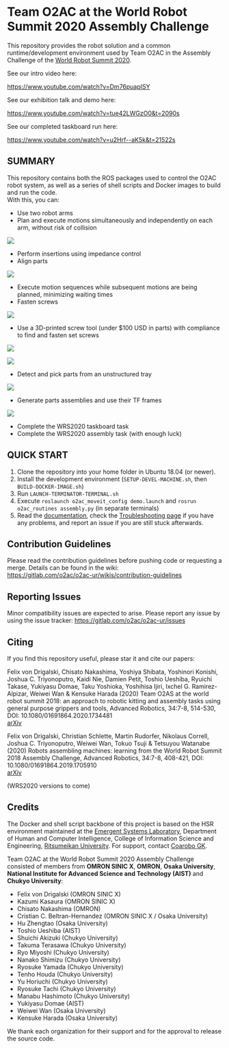 # Team O2AC at the World Robot Summit 2020 Assembly Challenge

This repository provides the robot solution and a common runtime/development environment used by Team O2AC in the Assembly Challenge of the [World Robot Summit 2020](http://worldrobotsummit.org/en/).

See our intro video here:

https://www.youtube.com/watch?v=Dm76puapISY

See our exhibition talk and demo here:

https://www.youtube.com/watch?v=tue42LWGzO0&t=2090s

See our completed taskboard run here:

https://www.youtube.com/watch?v=u2Hrf--aK5k&t=21522s

## SUMMARY

This repository contains both the ROS packages used to control the O2AC robot system, as well as a series of shell scripts and Docker images to build and run the code.  
With this, you can:

- Use two robot arms
- Plan and execute motions simultaneously and independently on each arm, without risk of collision

![](images/tray_carry.gif)

- Perform insertions using impedance control 
- Align parts 

![](images/bearing_insertion.gif)

- Execute motion sequences while subsequent motions are being planned, minimizing waiting times
- Fasten screws

![](images/screwing.gif)

- Use a 3D-printed screw tool (under $100 USD in parts) with compliance to find and fasten set screws

![](images/screwtool.jpg)

![](images/motor_pulley.gif)

- Detect and pick parts from an unstructured tray

![](images/ssd.gif)

- Generate parts assemblies and use their TF frames

![](images/assembly_tree.gif)

- Complete the WRS2020 taskboard task
- Complete the WRS2020 assembly task (with enough luck)


## QUICK START

1) Clone the repository into your home folder in Ubuntu 18.04 (or newer).
2) Install the development environment (`SETUP-DEVEL-MACHINE.sh`, then `BUILD-DOCKER-IMAGE.sh`)
3) Run `LAUNCH-TERMINATOR-TERMINAL.sh`
4) Execute `roslaunch o2ac_moveit_config demo.launch` and `rosrun o2ac_routines assembly.py` (in separate terminals)
5) Read the [documentation](https://gitlab.com/o2ac/o2ac-ur/wikis/home), check the [Troubleshooting page](https://gitlab.com/o2ac/o2ac-ur/wikis/troubleshooting) if you have any problems, and report an issue if you are still stuck afterwards.


## Contribution Guidelines

Please read the contribution guidelines before pushing code or requesting a merge. Details can be found in the wiki:  
https://gitlab.com/o2ac/o2ac-ur/wikis/contribution-guidelines

## Reporting Issues

Minor compatibility issues are expected to arise. Please report any issue by using the issue tracker:
https://gitlab.com/o2ac/o2ac-ur/issues

## Citing

If you find this repository useful, please star it and cite our papers:

Felix von Drigalski, Chisato Nakashima, Yoshiya Shibata, Yoshinori Konishi, Joshua C. Triyonoputro, Kaidi Nie, Damien Petit, Toshio Ueshiba, Ryuichi Takase, Yukiyasu Domae, Taku Yoshioka, Yoshihisa Ijiri, Ixchel G. Ramirez-Alpizar, Weiwei Wan & Kensuke Harada (2020) Team O2AS at the world robot summit 2018: an approach to robotic kitting and assembly tasks using general purpose grippers and tools, Advanced Robotics, 34:7-8, 514-530, DOI: 10.1080/01691864.2020.1734481  
[arXiv](https://arxiv.org/abs/2003.02427)

Felix von Drigalski, Christian Schlette, Martin Rudorfer, Nikolaus Correll, Joshua C. Triyonoputro, Weiwei Wan, Tokuo Tsuji & Tetsuyou Watanabe (2020) Robots assembling machines: learning from the World Robot Summit 2018 Assembly Challenge, Advanced Robotics, 34:7-8, 408-421, DOI: 10.1080/01691864.2019.1705910  
[arXiv](https://arxiv.org/abs/1911.05884)

(WRS2020 versions to come)

## Credits

The Docker and shell script backbone of this project is based on the HSR environment maintained at the [Emergent Systems Laboratory](http://www.em.ci.ritsumei.ac.jp/), Department of Human and Computer Intelligence, College of Information Science and Engineering, [Ritsumeikan University](http://en.ritsumei.ac.jp/). For support, contact [Coarobo GK](https://coarobo.com/).

Team O2AC at the World Robot Summit 2020 Assembly Challenge consisted of members from **OMRON SINIC X**, **OMRON**, **Osaka University**, **National Institute for Advanced Science and Technology (AIST)** and **Chukyo University**:

- Felix von Drigalski (OMRON SINIC X)
- Kazumi Kasaura (OMRON SINIC X)
- Chisato Nakashima (OMRON)
- Cristian C. Beltran-Hernandez (OMRON SINIC X / Osaka University)
- Hu Zhengtao (Osaka University)
- Toshio Ueshiba (AIST)
- Shuichi Akizuki (Chukyo University)
- Takuma Terasawa (Chukyo University)
- Ryo Miyoshi (Chukyo University)
- Nanako Shimizu (Chukyo University)
- Ryosuke Yamada (Chukyo University)
- Tenho Houda (Chukyo University)
- Yu Horiuchi (Chukyo University)
- Ryosuke Tachi (Chukyo University)
- Manabu Hashimoto (Chukyo University)
- Yukiyasu Domae (AIST)
- Weiwei Wan (Osaka University)
- Kensuke Harada (Osaka University)

We thank each organization for their support and for the approval to release the source code.
